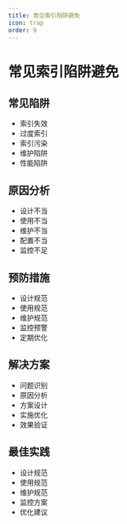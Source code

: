 ```yaml
---
title: 常见索引陷阱避免
icon: trap
order: 9
---
```


# 常见索引陷阱避免

## 常见陷阱
- 索引失效
- 过度索引
- 索引污染
- 维护陷阱
- 性能陷阱

## 原因分析
- 设计不当
- 使用不当
- 维护不当
- 配置不当
- 监控不足

## 预防措施
- 设计规范
- 使用规范
- 维护规范
- 监控预警
- 定期优化

## 解决方案
- 问题识别
- 原因分析
- 方案设计
- 实施优化
- 效果验证

## 最佳实践
- 设计规范
- 使用规范
- 维护规范
- 监控方案
- 优化建议
